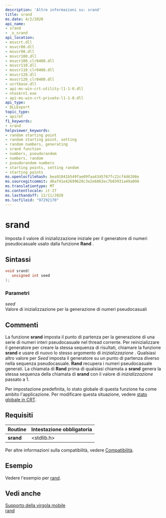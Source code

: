 ```yaml
---
description: 'Altre informazioni su: srand'
title: srand
ms.date: 4/2/2020
api_name:
- srand
- _o_srand
api_location:
- msvcrt.dll
- msvcr80.dll
- msvcr90.dll
- msvcr100.dll
- msvcr100_clr0400.dll
- msvcr110.dll
- msvcr110_clr0400.dll
- msvcr120.dll
- msvcr120_clr0400.dll
- ucrtbase.dll
- api-ms-win-crt-utility-l1-1-0.dll
- ntoskrnl.exe
- api-ms-win-crt-private-l1-1-0.dll
api_type:
- DLLExport
topic_type:
- apiref
f1_keywords:
- srand
helpviewer_keywords:
- random starting point
- random starting point, setting
- random numbers, generating
- srand function
- numbers, pseudorandom
- numbers, random
- pseudorandom numbers
- starting points, setting random
- starting points
ms.openlocfilehash: bea91841b549fae09faa4345767fc22cf4d6208e
ms.sourcegitcommit: d6af41e42699628c3e2e6063ec7b03931a49a098
ms.translationtype: MT
ms.contentlocale: it-IT
ms.lasthandoff: 12/11/2020
ms.locfileid: "97292170"
---
```

# <a name="srand"></a>srand

Imposta il valore di inizializzazione iniziale per il generatore di numeri pseudocasuale usato dalla funzione **Rand** .

## <a name="syntax"></a>Sintassi

```C
void srand(
   unsigned int seed
);
```

### <a name="parameters"></a>Parametri

*seed*<br/>
Valore di inizializzazione per la generazione di numeri pseudocasuali

## <a name="remarks"></a>Commenti

La funzione **srand** imposta il punto di partenza per la generazione di una serie di numeri interi pseudocasuale nel thread corrente. Per reinizializzare il generatore per creare la stessa sequenza di risultati, chiamare la funzione **srand** e usare di nuovo lo stesso argomento di *inizializzazione* . Qualsiasi altro valore per *Seed* imposta il generatore su un punto di partenza diverso nella sequenza pseudocasuale. **Rand** recupera i numeri pseudocasuale generati. La chiamata di **Rand** prima di qualsiasi chiamata a **srand** genera la stessa sequenza della chiamata di **srand** con il valore di *inizializzazione* passato a 1.

Per impostazione predefinita, lo stato globale di questa funzione ha come ambito l'applicazione. Per modificare questa situazione, vedere [stato globale in CRT](../global-state.md).

## <a name="requirements"></a>Requisiti

|Routine|Intestazione obbligatoria|
|-------------|---------------------|
|**srand**|\<stdlib.h>|

Per altre informazioni sulla compatibilità, vedere [Compatibilità](../../c-runtime-library/compatibility.md).

## <a name="example"></a>Esempio

Vedere l'esempio per [rand](rand.md).

## <a name="see-also"></a>Vedi anche

[Supporto della virgola mobile](../../c-runtime-library/floating-point-support.md)<br/>
[rand](rand.md)<br/>

